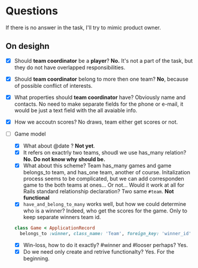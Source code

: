 # Questions #

If there is no answer in the task, I'll try to mimic product owner.

## On desighn ##

- [x] Should **team coordinator** be a **player**?  **No.** It's not a part of the task, but they do not have overlapped responsibilities.
- [x] Should **team coordinator** belong to more then one team? **No**, because of possible conflict of interests.
- [x] What properties should **team coordinator** have?  Obviously name and contacts.  No need to make separate fields for the phone or e-mail, it would be just a text field with the all avaiable info.
- [x] How we accoutn scores? No draws, team either get scores or not.
- [ ] Game model 
  - [x] What about @date ? **Not yet**.
  - [x] It refers on exactrly two teams, shoudl we use has_many relation? **No.  Do not know why should be.**
  - [x] What about this scheme? Team has_many games and game belongs_to team, and has_one team, another of course.  Initalization process seems to be complicated, but we can add corresponden game to the both teams at ones... Or not... Would it work at all for Rails standard relationship declaration?  Two same `#team`. **Not functional**
  - [x] `have_and_belong_to_many` works well, but how we could determine who is a winner? Indeed, who get the scores for the game. Only to keep separate winners team id. 
  
  ```ruby
  class Game < ApplicationRecord
    belongs_to :winner, class_name: 'Team', foreign_key: 'winner_id'
  ```

  
  - [x] Win-loss, how to do it exactly? #winner and #looser perhaps? Yes.
  - [x] Do we need only create and retrive functionalty? Yes.  For the beginning.
